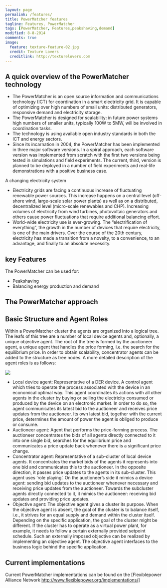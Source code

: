 ```yaml
---
layout: page
permalink: /features/
title: PowerMatcher features
tagline: Features, PowerMatcher
tags: [PowerMatcher, Features,peakshaving,demand]
modified: 8-8-2014
comments: true
image:
  feature: texture-feature-02.jpg
  credit: Texture Lovers
  creditlink: http://texturelovers.com
---
```


## A quick overview of the PowerMatcher technology ##
* The PowerMatcher is an open source information and communications technology (ICT) for coordination in a smart electricity grid. It is capable of optimizing over high numbers of small units: distributed generators, responsive demand and electricity storage. 
* The PowerMatcher is designed for scalability: in future power systems high numbers of smaller units, typically 100W to 5MW, will be involved in coordination tasks.
* The technology is using available open industry standards in both the ICT and energy sectors.
* Since its incarnation in 2004, the PowerMatcher has been implemented in three major software versions. In a spiral approach, each software version was implemented from scratch with the first two versions being tested in simulations and field experiments. The current, third, version is planned to be deployed in a number of field experiments and real-life demonstrations with a positive business case.

A changing electricity system
* Electricity grids are facing a continuous increase of fluctuating renewable power sources. This increase happens on a central level (off-shore wind, large-scale solar power plants) as well as on a distributed, decentralized level (micro-scale renewables and CHP). Increasing volumes of electricity from wind turbines, photovoltaic generators and others cause power fluctuations that require additional balancing effort.
* World-wide electricity use is ever-growing. The “electrification of everything”, the growth in the number of devices that require electricity, is one of the main drivers. Over the course of the 20th century, electricity has made a transition from a novelty, to a convenience, to an advantage, and finally to an absolute necessity.

## key Features ##
The PowerMatcher can be used for:
 - Peakshaving
 - Balancing energy production and demand
 
## The PowerMatcher approach ##

## Basic Structure and Agent Roles ##
Within a PowerMatcher cluster the agents are organized into a logical tree. The leafs of this tree are a number of local device agents and, optionally, a unique  objective agent. The root of the tree is formed by the auctioneer agent, a unique agent that handles the price forming, i.e. the search for the equilibrium price. In order to obtain scalability, concentrator agents can be added to the structure as tree nodes.
A more detailed description of the agent roles is as follows:

 <img src="{{ site.url }}/images/PM_Overview_Diagram_Color_05_Agents.png">

* Local device agent: Representative of a DER device. A control agent which tries to operate the process associated with the device in an economical optimal way. This agent coordinates its actions with all other agents in the cluster by buying or selling the electricity consumed or produced by the device on an electronic market. In order to do so, the agent communicates its latest bid to the auctioneer and receives price updates from the auctioneer. Its own latest bid, together with the current price, determines the amount of power the agent is obliged to produce or consume. 
* Auctioneer agent: Agent that performs the price-forming process. The auctioneer concentrates the bids of all agents directly connected to it into one single bid, searches for the equilibrium price and communicates a price update back whenever there is a significant price change. 
* Concentrator agent: Representative of a sub-cluster of local device agents. It concentrates the market bids of the agents it represents into one bid and communicates this to the auctioneer. In the opposite direction, it passes price updates to the agents in its sub-cluster. This agent uses ‘role playing’. On the auctioneer’s side it mimics a device agent: sending bid updates to the auctioneer whenever necessary and receiving price updates from the auctioneer. Towards the subcluster agents directly connected to it, it mimics the auctioneer: receiving bid updates and providing price updates.
* Objective agent: The objective agent gives a cluster its purpose. When the objective agent is absent, the goal of the cluster is to balance itself, i.e., it strives for an equal supply and demand within the cluster itself. Depending on the specific application, the goal of the cluster might be different. If the cluster has to operate as a virtual power plant, for example, it needs to follow a certain externally provided setpoint schedule. Such an externally imposed objective can be realized by implementing an objective agent. The objective agent interfaces to the business logic behind the specific application.



## Current implementations ##
Current PowerMatcher implementations can be found on the [Flexiblepower Alliance Network
http://www.flexiblepower.org/implementations/]
